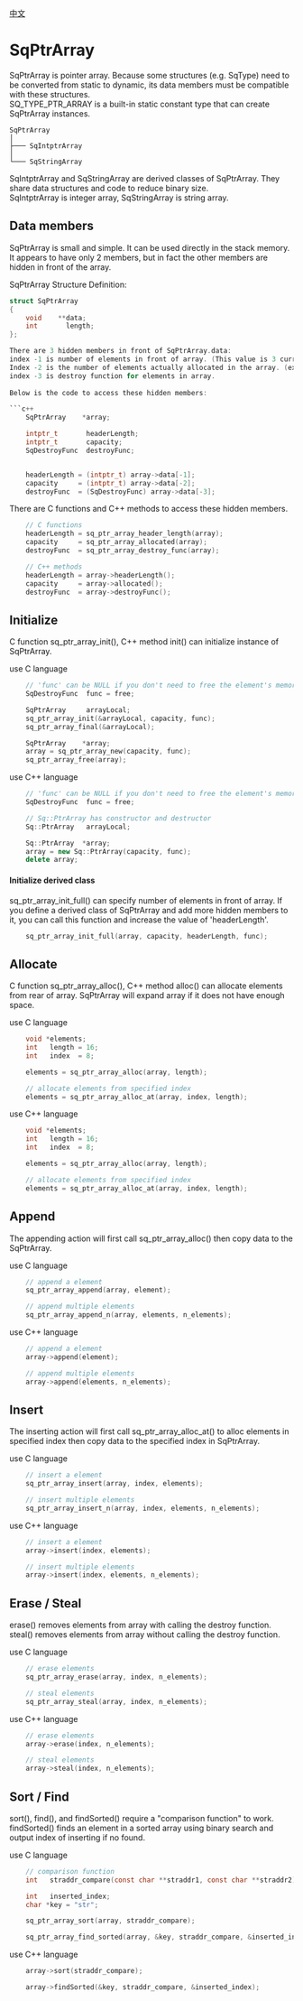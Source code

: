 [中文](SqPtrArray.cn.md)

# SqPtrArray

SqPtrArray is pointer array. Because some structures (e.g. SqType) need to be converted from static to dynamic, its data members must be compatible with these structures.  
SQ_TYPE_PTR_ARRAY is a built-in static constant type that can create SqPtrArray instances.

	SqPtrArray
	│
	├─── SqIntptrArray
	│
	└─── SqStringArray

SqIntptrArray and SqStringArray are derived classes of SqPtrArray. They share data structures and code to reduce binary size.  
SqIntptrArray is integer array, SqStringArray is string array.

## Data members

SqPtrArray is small and simple. It can be used directly in the stack memory. It appears to have only 2 members, but in fact the other members are hidden in front of the array.  
  
SqPtrArray Structure Definition:

```c
struct SqPtrArray
{
	void    **data;
	int       length;
};

There are 3 hidden members in front of SqPtrArray.data:  
index -1 is number of elements in front of array. (This value is 3 currently)  
Index -2 is the number of elements actually allocated in the array. (excluding the elements in front of the array)  
index -3 is destroy function for elements in array.  
  
Below is the code to access these hidden members:

```c++
	SqPtrArray    *array;

	intptr_t       headerLength;
	intptr_t       capacity;
	SqDestroyFunc  destroyFunc;


	headerLength = (intptr_t) array->data[-1];
	capacity     = (intptr_t) array->data[-2];
	destroyFunc  = (SqDestroyFunc) array->data[-3];
```

There are C functions and C++ methods to access these hidden members.

```c++
	// C functions
	headerLength = sq_ptr_array_header_length(array);
	capacity     = sq_ptr_array_allocated(array);
	destroyFunc  = sq_ptr_array_destroy_func(array);

	// C++ methods
	headerLength = array->headerLength();
	capacity     = array->allocated();
	destroyFunc  = array->destroyFunc();
```

## Initialize

C function sq_ptr_array_init(), C++ method init() can initialize instance of SqPtrArray.  
  
use C language

```c
	// 'func' can be NULL if you don't need to free the element's memory.
	SqDestroyFunc  func = free;

	SqPtrArray     arrayLocal;
	sq_ptr_array_init(&arrayLocal, capacity, func);
	sq_ptr_array_final(&arrayLocal);

	SqPtrArray    *array;
	array = sq_ptr_array_new(capacity, func);
	sq_ptr_array_free(array);
```

use C++ language

```c++
	// 'func' can be NULL if you don't need to free the element's memory.
	SqDestroyFunc  func = free;

	// Sq::PtrArray has constructor and destructor
	Sq::PtrArray   arrayLocal;

	Sq::PtrArray  *array;
	array = new Sq::PtrArray(capacity, func);
	delete array;
```

#### Initialize derived class

sq_ptr_array_init_full() can specify number of elements in front of array. If you define a derived class of SqPtrArray and add more hidden members to it, you can call this function and increase the value of 'headerLength'.

```c
	sq_ptr_array_init_full(array, capacity, headerLength, func);
```

## Allocate

C function sq_ptr_array_alloc(), C++ method alloc() can allocate elements from rear of array. SqPtrArray will expand array if it does not have enough space.  
  
use C language

```c
	void *elements;
	int   length = 16;
	int   index  = 8;

	elements = sq_ptr_array_alloc(array, length);

	// allocate elements from specified index
	elements = sq_ptr_array_alloc_at(array, index, length);
```

use C++ language

```c++
	void *elements;
	int   length = 16;
	int   index  = 8;

	elements = sq_ptr_array_alloc(array, length);

	// allocate elements from specified index
	elements = sq_ptr_array_alloc_at(array, index, length);
```

## Append

The appending action will first call sq_ptr_array_alloc() then copy data to the SqPtrArray.  
  
use C language

```c
	// append a element
	sq_ptr_array_append(array, element);

	// append multiple elements
	sq_ptr_array_append_n(array, elements, n_elements);
```

use C++ language

```c++
	// append a element
	array->append(element);

	// append multiple elements
	array->append(elements, n_elements);
```

## Insert

The inserting action will first call sq_ptr_array_alloc_at() to alloc elements in specified index then copy data to the specified index in SqPtrArray.  
  
use C language

```c
	// insert a element
	sq_ptr_array_insert(array, index, elements);

	// insert multiple elements
	sq_ptr_array_insert_n(array, index, elements, n_elements);
```

use C++ language

```c++
	// insert a element
	array->insert(index, elements);

	// insert multiple elements
	array->insert(index, elements, n_elements);
```

## Erase / Steal

erase() removes elements from array with calling the destroy function.  
steal() removes elements from array without calling the destroy function.  
  
use C language

```c
	// erase elements
	sq_ptr_array_erase(array, index, n_elements);

	// steal elements
	sq_ptr_array_steal(array, index, n_elements);
```

use C++ language

```c++
	// erase elements
	array->erase(index, n_elements);

	// steal elements
	array->steal(index, n_elements);
```

## Sort / Find

sort(), find(), and findSorted() require a "comparison function" to work.  
findSorted() finds an element in a sorted array using binary search and output index of inserting if no found.  
  
use C language

```c
	// comparison function 
	int   straddr_compare(const char **straddr1, const char **straddr2);

	int   inserted_index;
	char *key = "str";

	sq_ptr_array_sort(array, straddr_compare);

	sq_ptr_array_find_sorted(array, &key, straddr_compare, &inserted_index);
```

use C++ language

```c++
	array->sort(straddr_compare);

	array->findSorted(&key, straddr_compare, &inserted_index);
```
